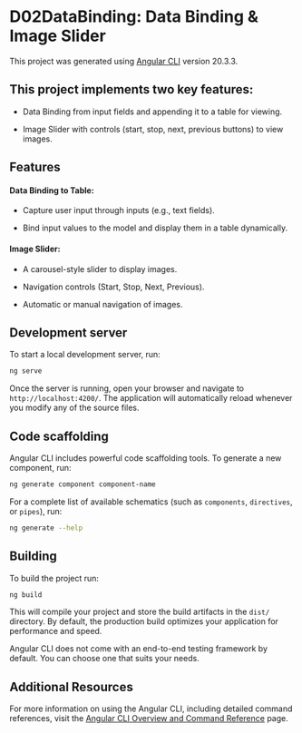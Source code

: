# D02DataBinding: Data Binding & Image Slider

This project was generated using [Angular CLI](https://github.com/angular/angular-cli) version 20.3.3.

## This project implements two key features:

* Data Binding from input fields and appending it to a table for viewing.

* Image Slider with controls (start, stop, next, previous buttons) to view images.

## Features
#### Data Binding to Table:

* Capture user input through inputs (e.g., text fields).

* Bind input values to the model and display them in a table dynamically.
#### Image Slider:
* A carousel-style slider to display images.

* Navigation controls (Start, Stop, Next, Previous).

* Automatic or manual navigation of images.

## Development server

To start a local development server, run:

```bash
ng serve
```

Once the server is running, open your browser and navigate to `http://localhost:4200/`. The application will automatically reload whenever you modify any of the source files.

## Code scaffolding

Angular CLI includes powerful code scaffolding tools. To generate a new component, run:

```bash
ng generate component component-name
```

For a complete list of available schematics (such as `components`, `directives`, or `pipes`), run:

```bash
ng generate --help
```

## Building

To build the project run:

```bash
ng build
```

This will compile your project and store the build artifacts in the `dist/` directory. By default, the production build optimizes your application for performance and speed.


Angular CLI does not come with an end-to-end testing framework by default. You can choose one that suits your needs.

## Additional Resources

For more information on using the Angular CLI, including detailed command references, visit the [Angular CLI Overview and Command Reference](https://angular.dev/tools/cli) page.
